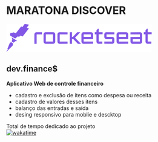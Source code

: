 # MARATONA DISCOVER
[![ROCKETSEAT](https://raw.githubusercontent.com/huannvictor/maratonaDiscover/2aa4dd2d6a11fed39e05dd672881b79c1657fa93/pictures/logoRocket.svg)](https://youtu.be/NlDr6JX3VvA)

## dev.finance$

__Aplicativo Web de controle financeiro__
  - cadastro e exclusão de itens como despesa ou receita
  - cadastro de valores desses itens 
  - balanço das entradas e saída
  - desing responsivo para moblie e descktop  

Total de tempo dedicado ao projeto  
[![wakatime](https://wakatime.com/badge/user/5a2e9d27-6aba-49b5-9755-f97369431e1e/project/74967922-d6b4-47d7-b00d-3eea54b69a6e.svg)](https://wakatime.com/badge/user/5a2e9d27-6aba-49b5-9755-f97369431e1e/project/74967922-d6b4-47d7-b00d-3eea54b69a6e)


